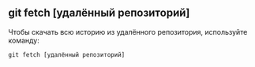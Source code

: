 ## **git fetch [удалённый репозиторий]**

Чтобы скачать всю историю из удалённого репозитория, используйте команду:

```
git fetch [удалённый репозиторий]
```